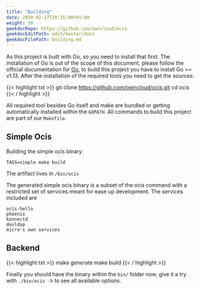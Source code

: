 ```yaml
---
title: "Building"
date: 2020-02-27T20:35:00+01:00
weight: 50
geekdocRepo: https://github.com/owncloud/ocis
geekdocEditPath: edit/master/docs
geekdocFilePath: building.md
---
```


As this project is built with Go, so you need to install that first. The installation of Go is out of the scope of this document, please follow the official documentation for [Go](https://golang.org/doc/install), to build this project you have to install Go >= v1.13. After the installation of the required tools you need to get the sources:

{{< highlight txt >}}
git clone https://github.com/owncloud/ocis.git
cd ocis
{{< / highlight >}}

All required tool besides Go itself and make are bundled or getting automatically installed within the `GOPATH`. All commands to build this project are part of our `Makefile`.

## Simple Ocis

Building the simple ocis binary:

```console
TAGS=simple make build
```

The artifact lives in `/bin/ocis`

The generated simple ocis binary is a subset of the ocis command with a restricted set of services meant for ease up development. The services included are


```
ocis-hello
phoenix
konnectd
devldap
micro's own services
```

## Backend

{{< highlight txt >}}
make generate
make build
{{< / highlight >}}

Finally you should have the binary within the `bin/` folder now, give it a try with `./bin/ocis -h` to see all available options.
